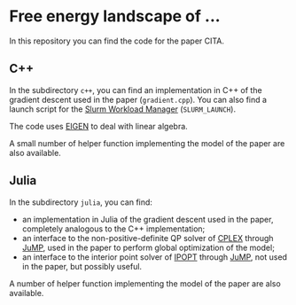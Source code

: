 # Free energy landscape of ...

In this repository you can find the code for the paper CITA.

## C++ 

In the subdirectory ```c++```, you can find an implementation in C++ of the gradient descent used in the paper (```gradient.cpp```).
You can also find a launch script for the [Slurm Workload Manager](https://slurm.schedmd.com/documentation.html) (```SLURM_LAUNCH```).

The code uses [EIGEN](http://eigen.tuxfamily.org/index.php?title=Main_Page) to deal with linear algebra.

A small number of helper function implementing the model of the paper are also available.

## Julia

In the subdirectory ```julia```, you can find:
- an implementation in Julia of the gradient descent used in the paper, completely analogous to the C++ implementation;
- an interface to the non-positive-definite QP solver of [CPLEX](https://www.ibm.com/analytics/cplex-optimizer) through [JuMP](https://jump.dev/), used in the paper to perform global optimization of the model;
- an interface to the interior point solver of [IPOPT](https://coin-or.github.io/Ipopt/) through [JuMP](https://jump.dev/), not used in the paper, but possibly useful.

A number of helper function implementing the model of the paper are also available.


